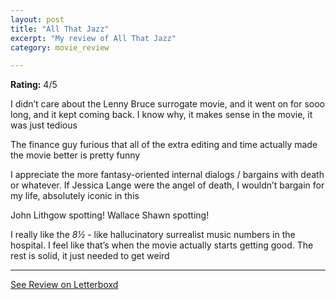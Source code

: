 ```yaml
---
layout: post
title: "All That Jazz"
excerpt: "My review of All That Jazz"
category: movie_review

---
```


**Rating:** 4/5

I didn’t care about the Lenny Bruce surrogate movie, and it went on for sooo long, and it kept coming back. I know why, it makes sense in the movie, it was just tedious

The finance guy furious that all of the extra editing and time actually made the movie better is pretty funny

I appreciate the more fantasy-oriented internal dialogs / bargains with death or whatever. If Jessica Lange were the angel of death, I wouldn’t bargain for my life, absolutely iconic in this

John Lithgow spotting! Wallace Shawn spotting!

I really like the <i>8½</i> - like hallucinatory surrealist music numbers in the hospital. I feel like that’s when the movie actually starts getting good. The rest is solid, it just needed to get weird

<hr>

[See Review on Letterboxd](https://boxd.it/3WCfEn)

